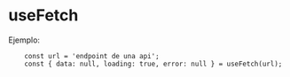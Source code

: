 # useFetch

Ejemplo:
```
    const url = 'endpoint de una api';
    const { data: null, loading: true, error: null } = useFetch(url);
```